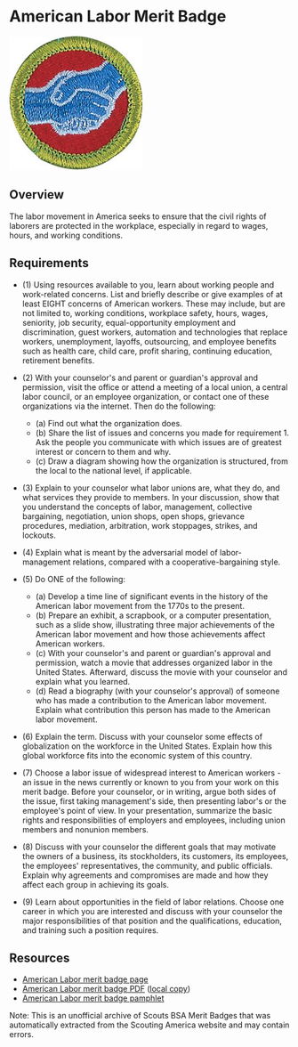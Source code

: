 

# American Labor Merit Badge

![American Labor Merit Badge](images/american-labor-merit-badge.jpg)

## Overview



The labor movement in America seeks to ensure that the civil rights of laborers are protected in the workplace, especially in regard to wages, hours, and working conditions.

## Requirements

* (1) Using resources available to you, learn about working people and work-related concerns. List and briefly describe or give examples of at least EIGHT concerns of American workers. These may include, but are not limited to, working conditions, workplace safety, hours, wages, seniority, job security, equal-opportunity employment and discrimination, guest workers, automation and technologies that replace workers, unemployment, layoffs, outsourcing, and employee benefits such as health care, child care, profit sharing, continuing education, retirement benefits.
* (2) With your counselor's and parent or guardian's approval and permission, visit the office or attend a meeting of a local union, a central labor council, or an employee organization, or contact one of these organizations via the internet. Then do the following:
    * (a) Find out what the organization does.
    * (b) Share the list of issues and concerns you made for requirement 1. Ask the people you communicate with which issues are of greatest interest or concern to them and why.
    * (c) Draw a diagram showing how the organization is structured, from the local to the national level, if applicable.


* (3) Explain to your counselor what labor unions are, what they do, and what services they provide to members. In your discussion, show that you understand the concepts of labor, management, collective bargaining, negotiation, union shops, open shops, grievance procedures, mediation, arbitration, work stoppages, strikes, and lockouts.
* (4) Explain what is meant by the adversarial model of labor-management relations, compared with a cooperative-bargaining style.
* (5) Do ONE of the following:
    * (a) Develop a time line of significant events in the history of the American labor movement from the 1770s to the present.
    * (b) Prepare an exhibit, a scrapbook, or a computer presentation, such as a slide show, illustrating three major achievements of the American labor movement and how those achievements affect American workers.
    * (c) With your counselor's and parent or guardian's approval and permission, watch a movie that addresses organized labor in the United States. Afterward, discuss the movie with your counselor and explain what you learned.
    * (d) Read a biography (with your counselor's approval) of someone who has made a contribution to the American labor movement. Explain what contribution this person has made to the American labor movement.


* (6) Explain the term. Discuss with your counselor some effects of globalization on the workforce in the United States. Explain how this global workforce fits into the economic system of this country.
* (7) Choose a labor issue of widespread interest to American workers - an issue in the news currently or known to you from your work on this merit badge. Before your counselor, or in writing, argue both sides of the issue, first taking management's side, then presenting labor's or the employee's point of view. In your presentation, summarize the basic rights and responsibilities of employers and employees, including union members and nonunion members.
* (8) Discuss with your counselor the different goals that may motivate the owners of a business, its stockholders, its customers, its employees, the employees' representatives, the community, and public officials. Explain why agreements and compromises are made and how they affect each group in achieving its goals.
* (9) Learn about opportunities in the field of labor relations. Choose one career in which you are interested and discuss with your counselor the major responsibilities of that position and the qualifications, education, and training such a position requires.


## Resources

- [American Labor merit badge page](https://www.scouting.org/merit-badges/american-labor/)
- [American Labor merit badge PDF](https://filestore.scouting.org/filestore/Merit_Badge_ReqandRes/Pamphlets/American%20Labor_2024.pdf) ([local copy](files/american-labor-merit-badge.pdf))
- [American Labor merit badge pamphlet](https://www.scoutshop.org/american-labor-merit-badge-pamphlet-647962.html)

Note: This is an unofficial archive of Scouts BSA Merit Badges that was automatically extracted from the Scouting America website and may contain errors.